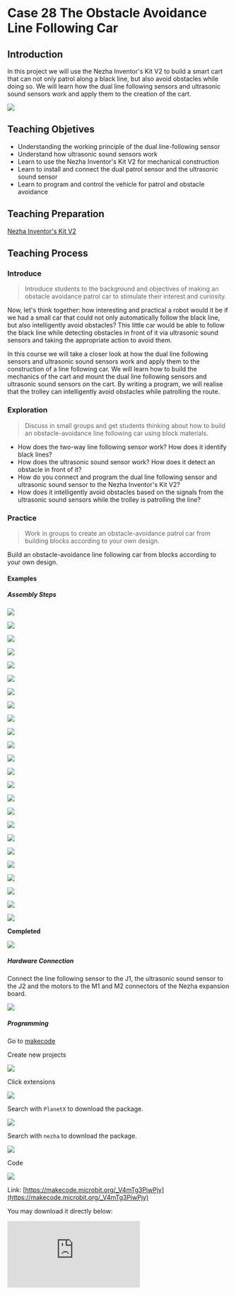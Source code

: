 ﻿---
sidebar_position: 29
---

# Case 28 The Obstacle Avoidance Line Following Car

## Introduction

In this project we will use the Nezha Inventor's Kit V2 to build a smart cart that can not only patrol along a black line, but also avoid obstacles while doing so. We will learn how the dual line following sensors and ultrasonic sound sensors work and apply them to the creation of the cart.


![](https://wiki-media-ef.oss-cn-hongkong.aliyuncs.com//images/nezha-inventors-kit-v2-case-28-01.png)



## Teaching Objetives

- Understanding the working principle of the dual line-following sensor
- Understand how ultrasonic sound sensors work
- Learn to use the Nezha Inventor's Kit V2 for mechanical construction
- Learn to install and connect the dual patrol sensor and the ultrasonic sound sensor
- Learn to program and control the vehicle for patrol and obstacle avoidance

## Teaching Preparation

[Nezha Inventor's Kit V2](https://www.elecfreaks.com/nezha-inventor-s-kit-v2-for-micro-bit.html)


## Teaching Process

### Introduce

>Introduce students to the background and objectives of making an obstacle avoidance patrol car to stimulate their interest and curiosity.

Now, let's think together: how interesting and practical a robot would it be if we had a small car that could not only automatically follow the black line, but also intelligently avoid obstacles? This little car would be able to follow the black line while detecting obstacles in front of it via ultrasonic sound sensors and taking the appropriate action to avoid them.

In this course we will take a closer look at how the dual line following sensors and ultrasonic sound sensors work and apply them to the construction of a line following car. We will learn how to build the mechanics of the cart and mount the dual line following sensors and ultrasonic sound sensors on the cart. By writing a program, we will realise that the trolley can intelligently avoid obstacles while patrolling the route.

### Exploration

>Discuss in small groups and get students thinking about how to build an obstacle-avoidance line following car using block materials.

- How does the two-way line following sensor work? How does it identify black lines?
- How does the ultrasonic sound sensor work? How does it detect an obstacle in front of it?
- How do you connect and program the dual line following sensor and ultrasonic sound sensor to the Nezha Inventor's Kit V2?
- How does it intelligently avoid obstacles based on the signals from the ultrasonic sound sensors while the trolley is patrolling the line?

### Practice

>Work in groups to create an obstacle-avoidance patrol car from building blocks according to your own design.

Build an obstacle-avoidance line following car from blocks according to your own design.

#### Examples

##### Assembly Steps 

![](https://wiki-media-ef.oss-cn-hongkong.aliyuncs.com//images/nezha-inventors-kit-v2-step-28-01.png)

![](https://wiki-media-ef.oss-cn-hongkong.aliyuncs.com//images/nezha-inventors-kit-v2-step-28-02.png)

![](https://wiki-media-ef.oss-cn-hongkong.aliyuncs.com//images/nezha-inventors-kit-v2-step-28-03.png)

![](https://wiki-media-ef.oss-cn-hongkong.aliyuncs.com//images/nezha-inventors-kit-v2-step-28-04.png)

![](https://wiki-media-ef.oss-cn-hongkong.aliyuncs.com//images/nezha-inventors-kit-v2-step-28-05.png)

![](https://wiki-media-ef.oss-cn-hongkong.aliyuncs.com//images/nezha-inventors-kit-v2-step-28-06.png)

![](https://wiki-media-ef.oss-cn-hongkong.aliyuncs.com//images/nezha-inventors-kit-v2-step-28-07.png)

![](https://wiki-media-ef.oss-cn-hongkong.aliyuncs.com//images/nezha-inventors-kit-v2-step-28-08.png)

![](https://wiki-media-ef.oss-cn-hongkong.aliyuncs.com//images/nezha-inventors-kit-v2-step-28-09.png)

![](https://wiki-media-ef.oss-cn-hongkong.aliyuncs.com//images/nezha-inventors-kit-v2-step-28-10.png)

![](https://wiki-media-ef.oss-cn-hongkong.aliyuncs.com//images/nezha-inventors-kit-v2-step-28-11.png)

![](https://wiki-media-ef.oss-cn-hongkong.aliyuncs.com//images/nezha-inventors-kit-v2-step-28-12.png)

![](https://wiki-media-ef.oss-cn-hongkong.aliyuncs.com//images/nezha-inventors-kit-v2-step-28-13.png)

![](https://wiki-media-ef.oss-cn-hongkong.aliyuncs.com//images/nezha-inventors-kit-v2-step-28-14.png)

![](https://wiki-media-ef.oss-cn-hongkong.aliyuncs.com//images/nezha-inventors-kit-v2-step-28-15.png)

![](https://wiki-media-ef.oss-cn-hongkong.aliyuncs.com//images/nezha-inventors-kit-v2-step-28-16.png)

![](https://wiki-media-ef.oss-cn-hongkong.aliyuncs.com//images/nezha-inventors-kit-v2-step-28-17.png)

![](https://wiki-media-ef.oss-cn-hongkong.aliyuncs.com//images/nezha-inventors-kit-v2-step-28-18.png)

![](https://wiki-media-ef.oss-cn-hongkong.aliyuncs.com//images/nezha-inventors-kit-v2-step-28-19.png)

![](https://wiki-media-ef.oss-cn-hongkong.aliyuncs.com//images/nezha-inventors-kit-v2-step-28-20.png)

![](https://wiki-media-ef.oss-cn-hongkong.aliyuncs.com//images/nezha-inventors-kit-v2-step-28-21.png)

![](https://wiki-media-ef.oss-cn-hongkong.aliyuncs.com//images/nezha-inventors-kit-v2-step-28-22.png)

![](https://wiki-media-ef.oss-cn-hongkong.aliyuncs.com//images/nezha-inventors-kit-v2-step-28-23.png)

![](https://wiki-media-ef.oss-cn-hongkong.aliyuncs.com//images/nezha-inventors-kit-v2-step-28-24.png)

**Completed**

![](https://wiki-media-ef.oss-cn-hongkong.aliyuncs.com//images/nezha-inventors-kit-v2-case-28-01.png)

##### Hardware Connection

Connect the line following sensor to the J1, the ultrasonic sound sensor to the J2 and the motors to the M1 and M2 connectors of the Nezha expansion board.

![](https://wiki-media-ef.oss-cn-hongkong.aliyuncs.com//images/nezha-inventors-kit-v2-case-28-02.png)

##### Programming

Go to [makecode](https://makecode.microbit.org/#)

Create new projects

![](https://wiki-media-ef.oss-cn-hongkong.aliyuncs.com//images/nezha-inventors-kit-v2-case-19-03.png)

Click extensions

![](https://wiki-media-ef.oss-cn-hongkong.aliyuncs.com//images/nezha-inventors-kit-v2-case-19-04.png)

Search with `PlanetX` to download the package. 

![](https://wiki-media-ef.oss-cn-hongkong.aliyuncs.com//images/nezha-inventors-kit-v2-case-19-05.png)

Search with `nezha` to download the package. 

![](https://wiki-media-ef.oss-cn-hongkong.aliyuncs.com//images/nezha-inventors-kit-v2-case-19-06.png)

Code

![](https://wiki-media-ef.oss-cn-hongkong.aliyuncs.com//images/nezha-inventors-kit-v2-case-28-07.png)


Link: [https://makecode.microbit.org/_V4mTg3PiwPjy](https://makecode.microbit.org/_V4mTg3PiwPjy)

You may download it directly below:

<div
    style={{
        position: 'relative',
        paddingBottom: '60%',
        overflow: 'hidden',
    }}
>
    <iframe
        src="https://makecode.microbit.org/_V4mTg3PiwPjy"
        frameborder="0"
        sandbox="allow-popups allow-forms allow-scripts allow-same-origin"
        style={{
            position: 'absolute',
            width: '100%',
            height: '100%',
        }}
    />
</div>

## Demonstration

>Present in groups and compare the results and effectiveness of each group.

#### Result

The car moves along the black line and stops automatically when it encounters an obstacle.

![](https://wiki-media-ef.oss-cn-hongkong.aliyuncs.com//images/nezha-inventors-kit-v2-case-28.gif)

### Reflection

>Share in groups so that students in each group can share their production process and insights, summarise the problems and solutions they encountered, and evaluate their strengths and weaknesses.
